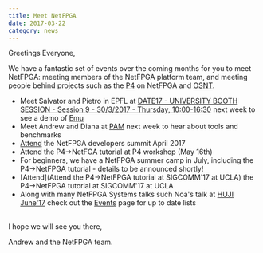 ```yaml
---
title: Meet NetFPGA
date: 2017-03-22
category: news
---
```


Greetings Everyone,

We have a fantastic set of events over the coming months for you to meet NetFPGA: meeting members of the NetFPGA platform team, and meeting people behind projects such as the [P4](www.p4.org) on NetFPGA and [OSNT](www.OSNT.org).

- Meet Salvator and Pietro in EPFL at [DATE17 - UNIVERSITY BOOTH SESSION - Session 9 - 30/3/2017 - Thursday, 10:00-16:30](https://www.date-conference.com/date17/exhibition/ub-programme) next week to see a demo of [Emu](https://www.date-conference.com/system/files/file/date17/ubooth/119942.pdf)
- Meet Andrew and Diana at [PAM](https://research.csiro.au/pam2017/) next week to hear about tools and benchmarks
- [Attend](https://github.com/NetFPGA/NetFPGA-public/wiki/NetFPGA-Developers-Summit-2017) the NetFPGA developers summit April 2017
- Attend the P4->NetFGA tutorial at P4 workshop (May 16th)
- For beginners, we have a NetFPGA summer camp in July, including the P4->NetFPGA tutorial - details to be announced shortly!
- [Attend](Attend the P4->NetFPGA tutorial at SIGCOMM'17 at UCLA) the P4->NetFPGA tutorial at SIGCOMM'17 at UCLA
- Along with many NetFPGA Systems talks such Noa's talk at [HUJI June'17](http://www.cs.huji.ac.il/event/networking_summer/) check out the [Events](https://netfpga.org/site/) page for up to date lists

<br>
I hope we will see you there,

Andrew and the NetFPGA team.
